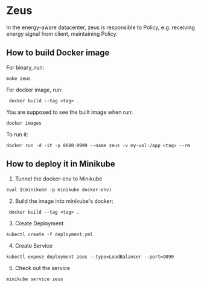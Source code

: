 # Zeus

In the energy-aware datacenter, zeus is responsible to Policy, e.g. receiving energy signal from client, maintaining Policy.

## How to build Docker image

For binary, run:

```make zeus```

For docker image, run:

``` docker build --tag <tag> .```

You are supposed to see the built image when run:

```docker images```

To run it:

```docker run -d -it -p 8080:9999 --name zeus -v my-vol:/app <tag> --rm```

## How to deploy it in Minikube
1. Tunnel the docker-env to Minikube

`eval $(minikube -p minikube docker-env)`

2. Build the image into minikube's docker:

``` docker build --tag <tag> .```

3. Create Deployment

```kubectl create -f deployment.yml```

4. Create Service

```kubectl expose deployment zeus --type=LoadBalancer --port=9090```

5. Check out the service

```minikube service zeus```
